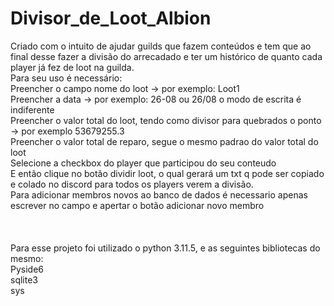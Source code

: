 # Divisor_de_Loot_Albion

Criado com o intuito de ajudar guilds que fazem conteúdos e tem que ao final desse fazer a divisão do arrecadado e ter um histórico de quanto cada player já fez de loot na guilda. <br />
Para seu uso é necessário: <br />
Preencher o campo nome do loot -> por exemplo: Loot1 <br />
Preencher a data -> por exemplo: 26-08 ou 26/08 o modo de escrita é indiferente <br />
Preencher o valor total do loot, tendo como divisor para quebrados o ponto -> por exemplo 53679255.3 <br />
Preencher o valor total de reparo, segue o mesmo padrao do valor total do loot <br />
Selecione a checkbox do player que participou do seu conteudo <br />
E então clique no botão dividir loot, o qual gerará um txt q pode ser copiado e colado no discord para todos os players verem a divisão. <br />
Para adicionar membros novos ao banco de dados é necessario apenas escrever no campo e apertar o botão adicionar novo membro <br />
<br /><br /><br />
Para esse projeto foi utilizado o python 3.11.5, e as seguintes bibliotecas do mesmo: <br />
Pyside6 <br />
sqlite3 <br />
sys <br />
